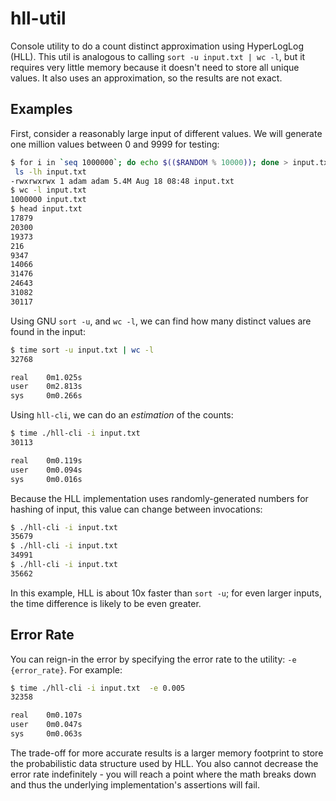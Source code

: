 # hll-util
Console utility to do a count distinct approximation using HyperLogLog (HLL). This util is analogous to calling `sort -u input.txt | wc -l`, but it requires very little memory because it doesn't need to store all unique values. It also uses an approximation, so the results are not exact.

## Examples
First, consider a reasonably large input of different values. We will generate one million values between 0 and 9999 for testing:

```bash
$ for i in `seq 1000000`; do echo $(($RANDOM % 10000)); done > input.txt
 ls -lh input.txt
-rwxrwxrwx 1 adam adam 5.4M Aug 18 08:48 input.txt
$ wc -l input.txt
1000000 input.txt
$ head input.txt
17879
20300
19373
216
9347
14066
31476
24643
31082
30117
```

Using GNU `sort -u`, and `wc -l`, we can find how many distinct values are found in the input:

```bash
$ time sort -u input.txt | wc -l
32768

real    0m1.025s
user    0m2.813s
sys     0m0.266s
```

Using `hll-cli`, we can do an _estimation_ of the counts:
```bash
$ time ./hll-cli -i input.txt
30113

real    0m0.119s
user    0m0.094s
sys     0m0.016s
```

Because the HLL implementation uses randomly-generated numbers for hashing of input, this value can change between invocations:
```bash
$ ./hll-cli -i input.txt
35679
$ ./hll-cli -i input.txt
34991
$ ./hll-cli -i input.txt
35662
```

In this example, HLL is about 10x faster than `sort -u`; for even larger inputs, the time difference is likely to be even greater.

## Error Rate
You can reign-in the error by specifying the error rate to the utility: `-e {error_rate}`. For example:

```bash
$ time ./hll-cli -i input.txt  -e 0.005
32358

real    0m0.107s
user    0m0.047s
sys     0m0.063s
```

The trade-off for more accurate results is a larger memory footprint to store the probabilistic data structure used by HLL. You also cannot decrease the error rate indefinitely - you will reach a point where the math breaks down and thus the underlying implementation's assertions will fail.
